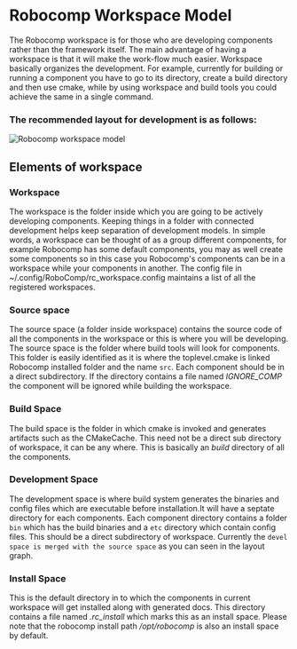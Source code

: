 # Robocomp Workspace Model

The Robocomp workspace is for those who are developing components rather than the framework itself. The main advantage of having a workspace is that it will make the work-flow much easier. Workspace basically organizes the development. For example, currently for building or running a component you have to go to its directory, create a build directory and then use cmake, while by using workspace and build tools you could achieve the same in a single command.

### The recommended layout for development is as follows:

![ Robocomp workspace model](workspace_model.png "Robocomp workspace model")

## Elements of workspace


### Workspace
The workspace is the folder inside which you are going to be actively developing components. Keeping things in a folder with connected development helps keep separation of development models. In simple words, a workspace can be thought of as a group different components, for example Robocomp has some default components, you may as well create some components so in this case you Robocomp's components can be in a workspace while your components in another. The config file in ~/.config/RoboComp/rc_workspace.config maintains a list of all the registered workspaces.

### Source space
The source space (a folder inside workspace) contains the source code of all the components in the workspace or this is where you will be developing. The source space is the folder where build tools will look for components. This folder is easily identified as it is where the toplevel.cmake is linked Robocomp installed folder and the name `src`. Each component should be in a direct subdirectory. If the directory contains a file named *IGNORE_COMP* the component will be ignored while building the workspace.

### Build Space
The build space is the folder in which cmake is invoked and generates artifacts such as the CMakeCache. This need not be a direct sub directory of workspace, it can be any where. This is basically an *build* directory of all the components.

### Development Space
The development space is where build system generates the binaries and config files which are executable before installation.It will have a septate directory for each components. Each component directory contains a folder `bin` which has the build binaries and a `etc` directory which contain config files. This should be a direct subdirectory of workspace. Currently the `devel space is merged with the source space` as you can seen in the layout graph.

### Install Space
This is the default directory in to which the components in current workspace will get installed along with generated docs. This directory contains a file named *.rc_install* which marks this as an install space. Please note that the robocomp install path */opt/robocomp* is also an install space by default.

